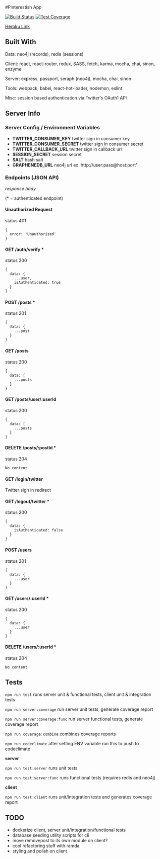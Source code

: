 #Pinterestish App

[![Build Status](https://travis-ci.org/jomcode/fcc-pinterest.svg?branch=master)](https://travis-ci.org/jomcode/fcc-pinterest)
[![Test Coverage](https://codeclimate.com/github/jomcode/fcc-pinterest/badges/coverage.svg)](https://codeclimate.com/github/jomcode/fcc-pinterest/coverage)

[Heroku Link](https://jomcode-fcc-pinterest.herokuapp.com)

## Built With
Data: neo4j (records), redis (sessions)

Client: react, react-router, redux, SASS, fetch, karma, mocha, chai, sinon, enzyme

Server: express, passport, seraph (neo4j), mocha, chai, sinon

Tools: webpack, babel, react-hot-loader, nodemon, eslint

Misc: session based authentication via Twitter's OAuth1 API

## Server Info

### Server Config / Environment Variables
- **TWITTER_CONSUMER_KEY** twitter sign in consumer key
- **TWITTER_CONSUMER_SECRET** twitter sign in consumer secret
- **TWITTER_CALLBACK_URL** twitter sign in callback url
- **SESSION_SECRET** session secret
- **SALT** hash salt
- **GRAPHENEDB_URL** neo4j url ex 'http://user:pass@host:port'

### Endpoints (JSON API)
*response body*

(* = authenticated endpoint)

#### Unauthorized Request
status 401
```
{
  error: 'Unauthorized'
}
```

#### GET /auth/verify *
status 200
```
{
  data: {
    ...user,
    isAuthenticated: true
  }
}
```

#### POST /posts *
status 201
```
{
  data: {
    ...post
  }
}
```

#### GET /posts
status 200
```
{
  data: [
    ...posts
  ]
}
```

#### GET /posts/user/:userId
status 200
```
{
  data: [
    ...posts
  ]
}
```

#### DELETE /posts/:postId *
status 204
```
No content
```

#### GET /login/twitter
Twitter sign in redirect

#### GET /logout/twitter *
status 200
```
{
  data: {
    isAuthenticated: false
  }
}
```

#### POST /users
status 201
```
{
  data: {
    ...user
  }
}
```

#### GET /users/:userId *
status 200
```
{
  data: {
    ...user
  }
}
```

#### DELETE /users/:userId *
status 204
```
No content
```

## Tests
`npm run test` runs server unit & functional tests, client unit & integration tests

`npm run server:coverage` run server unit tests, generate coverage report

`npm run server:coverage:func` run server functional tests, generate coverage report

`npm run coverage:combine` combines coverage reports

`npm run codeclimate` after setting ENV variable run this to push to codeclimate

**server**

`npm run test:server` runs unit tests

`npm run test:server:func` runs functional tests (requires redis and neo4j)

**client**

`npm run test:client` runs unit/integration tests and generates coverage report

## TODO
- dockerize client, server unit/integration/functional tests
- database seeding utility scripts for cli
- move removepost to its own module on client?
- cool refactoring stuff with ramda
- styling and polish on client

